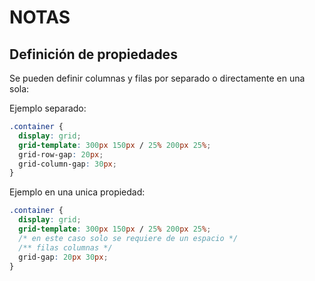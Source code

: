 # NOTAS

## Definición de propiedades

Se pueden definir columnas y filas por separado o directamente en una sola:

Ejemplo separado:

```css
.container {
  display: grid;
  grid-template: 300px 150px / 25% 200px 25%;
  grid-row-gap: 20px;
  grid-column-gap: 30px;
}
```

Ejemplo en una unica propiedad:

```css
.container {
  display: grid;
  grid-template: 300px 150px / 25% 200px 25%;
  /* en este caso solo se requiere de un espacio */
  /** filas columnas */
  grid-gap: 20px 30px;
}
```
